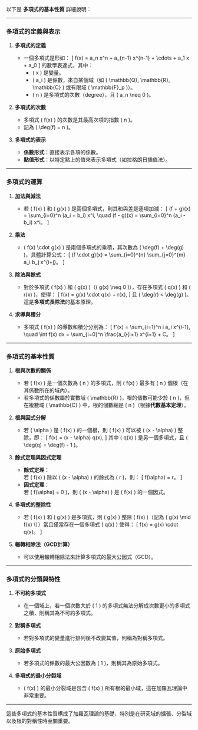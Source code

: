 以下是 **多項式的基本性質** 詳細說明：

---

### **多項式的定義與表示**

1. **多項式的定義**  
   - 一個多項式是形如：
     \[
     f(x) = a_n x^n + a_{n-1} x^{n-1} + \cdots + a_1 x + a_0
     \]
     的數學表達式，其中：
     - \( x \) 是變量。
     - \( a_i \) 是係數，來自某個域（如 \( \mathbb{Q}, \mathbb{R}, \mathbb{C} \) 或有限域 \( \mathbb{F}_p \)）。
     - \( n \) 是多項式的次數（degree），且 \( a_n \neq 0 \)。

2. **多項式的次數**  
   - 多項式 \( f(x) \) 的次數是其最高次項的指數 \( n \)。
   - 記為 \( \deg(f) = n \)。

3. **多項式的表示**  
   - **係數形式**：直接表示各項的係數。
   - **點值形式**：以特定點上的值來表示多項式（如拉格朗日插值法）。

---

### **多項式的運算**

1. **加法與減法**  
   - 若 \( f(x) \) 和 \( g(x) \) 是兩個多項式，則其和與差是逐項加減：
     \[
     (f + g)(x) = \sum_{i=0}^n (a_i + b_i) x^i, \quad (f - g)(x) = \sum_{i=0}^n (a_i - b_i) x^i。
     \]

2. **乘法**  
   - \( f(x) \cdot g(x) \) 是兩個多項式的乘積，其次數為 \( \deg(f) + \deg(g) \)，具體計算公式：
     \[
     (f \cdot g)(x) = \sum_{i=0}^{n} \sum_{j=0}^{m} a_i b_j x^{i+j}。
     \]

3. **除法與餘式**  
   - 對於多項式 \( f(x) \) 和 \( g(x) \)（\( g(x) \neq 0 \)），存在多項式 \( q(x) \) 和 \( r(x) \)，使得：
     \[
     f(x) = g(x) \cdot q(x) + r(x),
     \]
     且 \( \deg(r) < \deg(g) \)。  
     這是**多項式長除法**的基本原理。

4. **求導與積分**  
   - 多項式 \( f(x) \) 的導數和積分分別為：
     \[
     f'(x) = \sum_{i=1}^n i a_i x^{i-1}, \quad \int f(x) dx = \sum_{i=0}^n \frac{a_i}{i+1} x^{i+1} + C。
     \]

---

### **多項式的基本性質**

1. **根與次數的關係**  
   - 若 \( f(x) \) 是一個次數為 \( n \) 的多項式，則 \( f(x) \) 最多有 \( n \) 個根（在其係數所在的域內）。
   - 若多項式的係數屬於實數域 \( \mathbb{R} \)，根的個數可能少於 \( n \)，但在複數域 \( \mathbb{C} \) 中，根的個數總是 \( n \)（根據**代數基本定理**）。

2. **根與因式分解**  
   - 若 \( \alpha \) 是 \( f(x) \) 的一個根，則 \( f(x) \) 可以被 \( (x - \alpha) \) 整除，即：
     \[
     f(x) = (x - \alpha) q(x),
     \]
     其中 \( q(x) \) 是另一個多項式，且 \( \deg(q) = \deg(f) - 1 \)。

3. **餘式定理與因式定理**  
   - **餘式定理**：  
     若 \( f(x) \) 除以 \( (x - \alpha) \) 的餘式為 \( r \)，則：
     \[
     f(\alpha) = r。
     \]
   - **因式定理**：  
     若 \( f(\alpha) = 0 \)，則 \( (x - \alpha) \) 是 \( f(x) \) 的一個因式。

4. **多項式的整除性**  
   - 若 \( f(x) \) 和 \( g(x) \) 是多項式，則 \( g(x) \) 整除 \( f(x) \)（記為 \( g(x) \mid f(x) \））當且僅當存在一個多項式 \( q(x) \) 使得：
     \[
     f(x) = g(x) \cdot q(x)。
     \]

5. **輾轉相除法（GCD計算）**  
   - 可以使用輾轉相除法來計算多項式的最大公因式（GCD）。

---

### **多項式的分類與特性**

1. **不可約多項式**  
   - 在一個域上，若一個次數大於 \( 1 \) 的多項式無法分解成次數更小的多項式之積，則稱其為不可約多項式。

2. **對稱多項式**  
   - 若對多項式的變量進行排列後不改變其值，則稱為對稱多項式。

3. **原始多項式**  
   - 若多項式的係數的最大公因數為 \( 1 \)，則稱其為原始多項式。

4. **多項式的最小分裂域**  
   - \( f(x) \) 的最小分裂域是包含 \( f(x) \) 所有根的最小域，這在加羅瓦理論中非常重要。

---

這些多項式的基本性質構成了加羅瓦理論的基礎，特別是在研究域的擴張、分裂域以及根的對稱性時至關重要。